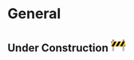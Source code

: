 # General

## Under Construction <img src="../../assets/construction.png" alt="drawing" width="30"/>

